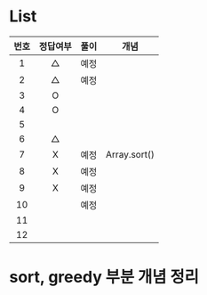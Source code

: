 # List
|번호|정답여부|풀이|개념|
|:---:|:---:|:---:|:---:|
|1|△|예정|
|2|△|예정|
|3|O||
|4|O||
|5|||
|6|△||
|7|X|예정|Array.sort()
|8|X|예정|
|9|X|예정|
|10||예정|
|11|||
|12|||

# sort, greedy 부분 개념 정리